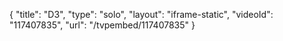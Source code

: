 {
    "title": "D3",
    "type": "solo",
    "layout": "iframe-static",
    "videoId": "117407835",
    "url": "\/tvpembed\/117407835"
}